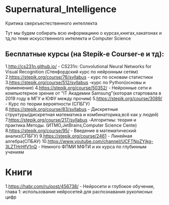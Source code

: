 # Supernatural_Intelligence
Критика сверхъестественного интеллекта

Тут мы будем собирать всю информациию о курсах,книгах,хакатонах и тд,по теме искусственного интелекта и Computer Science

## Бесплатные курсы (на Stepik-е Courser-e и тд):
1.http://cs231n.github.io/ - CS231n: Convolutional Neural Networks for Visual Recognition (Стенфордский курс по нейронным сетям) 
2.https://stepik.org/course/76/syllabus - курс по основам статистики
3.https://stepik.org/course/512/syllabus -курс по Python(основы и применение)
4.https://stepik.org/course/50352/ - Нейронные сети и компьютерное зрение от "IT Академии Samsung"(которая стартовала в 2019 году в МГУ и ЮФУ между прочим)
5.https://stepik.org/course/3089/ - Курс по теории вероятности (СПБГУ)
6.https://stepik.org/course/83/syllabus - Дискретные структуры(дискретная математика и комбинаторика,всё как у людей)
7.https://stepik.org/course/217/syllabus -Алгоритмы: теория и практика.Методы. (ИТМО,JetBrains,Computer Science Cente)
8.https://stepik.org/course/95/ - Введение в математический анализ(СПБГУ)
9.https://stepik.org/course/2461 - Линейная алгебра(СПБАУ)
10.https://www.youtube.com/channel/UCFTNoZYjkg-3LZTHrHfV1nQ - Немного ФПМИ МФТИ и их курса по глубинным учениям

# Книги
1.https://habr.com/ru/post/456738/ - Нейросети и глубокое обучение, глава 1: использование нейросетей для распознавания рукописных цифр


